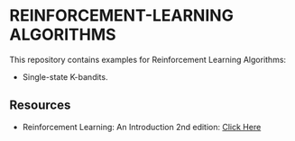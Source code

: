 # REINFORCEMENT-LEARNING ALGORITHMS
This repository contains examples for Reinforcement Learning Algorithms:
- Single-state K-bandits.


## Resources
- Reinforcement Learning: An Introduction 2nd edition: [Click Here](https://web.stanford.edu/class/psych209/Readings/SuttonBartoIPRLBook2ndEd.pdf)
